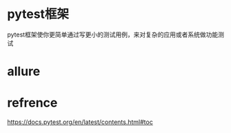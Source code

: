 # pytest框架
pytest框架使你更简单通过写更小的测试用例，来对复杂的应用或者系统做功能测试

# allure


# refrence
https://docs.pytest.org/en/latest/contents.html#toc

